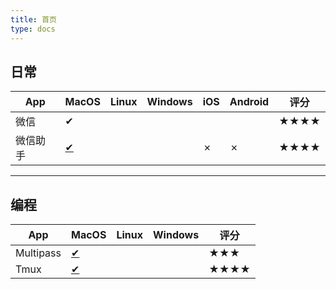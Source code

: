 ```yaml
---
title: 首页
type: docs
---
```


## 日常

| App      | MacOS            | Linux | Windows | iOS | Android | 评分 |
| -------- | ---------------- | ----- | ------- | --- | ------- | ---- |
| 微信     | ✔                |       |         |     |         | ★★★★ |
| 微信助手 | [✔](docs/macos/) |       |         | ✗   | ✗       | ★★★★ |

---

## 编程

| App       | MacOS               | Linux | Windows | 评分 |
| --------- | ------------------- | ----- | ------- | ---- |
| Multipass | [✔](docs/macos/cs/) |       |         | ★★★  |
| Tmux      | [✔](docs/macos/cs/) |       |         | ★★★★ |

